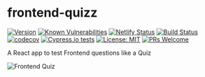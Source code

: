 # frontend-quizz
[![Version](https://img.shields.io/github/package-json/v/xmartinezpujol/frontend-quizz/master?label=version)](https://github.com/xmartinezpujol/frontend-quizz)
[![Known Vulnerabilities](https://snyk.io/test/github/xmartinezpujol/frontend-quizz/badge.svg)](https://snyk.io/test/github/xmartinezpujol/frontend-quizz)
[![Netlify Status](https://api.netlify.com/api/v1/badges/440458ad-f0e8-480d-bb89-84bbbbc7f391/deploy-status)](https://app.netlify.com/sites/frontendquiz/deploys)
[![Build Status](https://travis-ci.org/xmartinezpujol/frontend-quizz.svg?branch=master)](https://travis-ci.org/xmartinezpujol/frontend-quizz)
[![codecov](https://codecov.io/gh/xmartinezpujol/frontend-quizz/branch/master/graph/badge.svg)](https://codecov.io/gh/xmartinezpujol/frontend-quizz)
[![Cypress.io tests](https://img.shields.io/badge/cypress.io-tests-green.svg?style=flat-square)](https://cypress.io)
[![License: MIT](https://img.shields.io/badge/License-MIT-yellow.svg)](https://opensource.org/licenses/MIT)
[![PRs Welcome](https://img.shields.io/badge/PRs-welcome-brightgreen.svg?style=flat-square)](http://makeapullrequest.com)

A React app to test Frontend questions like a Quiz

![Frontend Quiz](https://raw.githubusercontent.com/xmartinezpujol/frontend-quizz/master/public/img/quizApp.png)
